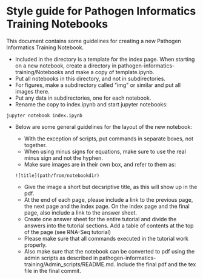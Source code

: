 # Style guide for Pathogen Informatics Training Notebooks
This document contains some guidelines for creating a new Pathogen Informatics Training Notebook. 

* Included in the directory is a template for the index page. When starting on a new notebook, create a directory in pathogen-informatics-training/Notebooks and make a copy of template.ipynb. 
* Put all notebooks in this directory, and not in subdirectories.
* For figures, make a subdirectory called "img" or similar and put all images there.
* Put any data in subdirectories, one for each notebook.
* Rename the copy to index.ipynb and start jupyter notebooks:

`jupyter notebook index.ipynb`

* Below are some general guidelines for the layout of the new notebook:
  - With the exception of scripts, put commands in separate boxes, not together.
  - When using minus signs for equations, make sure to use the real minus sign and not the hyphen.
  - Make sure images are in their own box, and refer to them as:
  
   `![title](path/from/notebookdir)`
  - Give the image a short but decsriptive title, as this will show up in the pdf.
  - At the end of each page, please include a link to the previous page, the next page and the index page. On the index page and the final page, also include a link to the answer sheet.
  - Create one answer sheet for the entire tutorial and divide the answers into the tutorial sections. Add a table of contents at the top of the page (see RNA-Seq tutorial)
  - Please make sure that all commands executed in the tutorial work properly.
  - Also make sure that the notebook can be converted to pdf using the admin scripts as described in pathogen-informatics-training/Admin_scripts/README.md. Include the final pdf and the tex file in the final commit.

